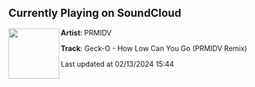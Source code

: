 ## Currently Playing on SoundCloud

[<img align="left" width="100" src="https://i1.sndcdn.com/artworks-orTVZBNeCqJxY9GU-QmBI9Q-t500x500.jpg">](https://soundcloud.com/prmidv/geck-o-how-low-can-you-go-prmidv-remix)

**Artist**: PRMIDV 

**Track**: Geck-O - How Low Can You Go (PRMIDV Remix)

Last updated at 02/13/2024 15:44
